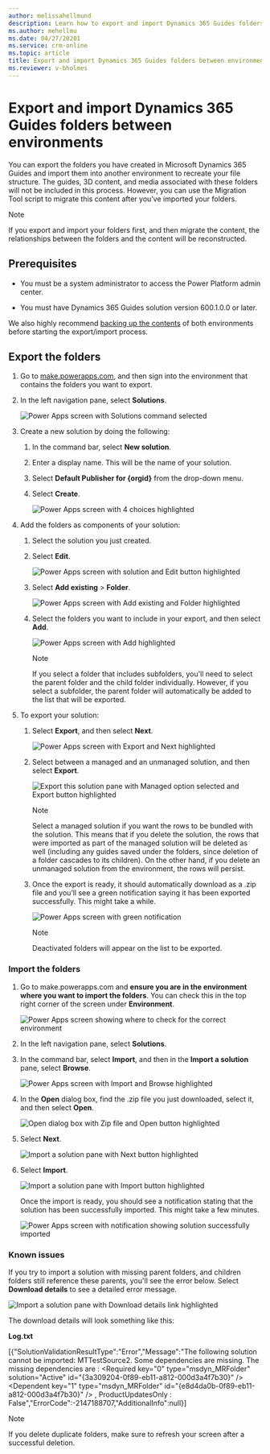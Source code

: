 ```yaml
---
author: melissahellmund
description: Learn how to export and import Dynamics 365 Guides folders between environments
ms.author: mehellmu
ms.date: 04/27/20201
ms.service: crm-online
ms.topic: article
title: Export and import Dynamics 365 Guides folders between environments
ms.reviewer: v-bholmes
---
```


# Export and import Dynamics 365 Guides folders between environments

You can export the folders you have created in Microsoft Dynamics 365 Guides and import them into another environment to recreate your file structure. The guides, 3D 
content, and media associated with these folders will not be included in this process. However, you can use the Migration Tool script to migrate this content after 
you’ve imported your folders.  

> [!NOTE]
> If you export and import your folders first, and then migrate the content, the relationships between the folders and the content will be reconstructed.

## Prerequisites 

- You must be a system administrator to access the Power Platform admin center.  

- You must have Dynamics 365 Guides solution version 600.1.0.0 or later.  

We also highly recommend [backing up the contents](https://docs.microsoft.com/power-platform/admin/backup-restore-environments#create-a-manual-backup) of both environments before starting the export/import process. 

## Export the folders

1. Go to [make.powerapps.com](https://www.make.powerapps.com), and then sign into the environment that contains the folders you want to export. 

2. In the left navigation pane, select **Solutions**. 

    ![Power Apps screen with Solutions command selected](media/export-folders-01.PNG "Power Apps screen with Solutions command selected")

3. Create a new solution by doing the following:  

    1. In the command bar, select **New solution**.  

    2. Enter a display name. This will be the name of your solution.  

    3. Select **Default Publisher for {orgid}** from the drop-down menu.  

    4. Select **Create**.  

       ![Power Apps screen with 4 choices highlighted](media/export-folders-02.PNG "Power Apps screen with 4 choices highlighted")

4. Add the folders as components of your solution:  

    1. Select the solution you just created.  

    2. Select **Edit**.  

       ![Power Apps screen with solution and Edit button highlighted](media/export-folders-03.PNG "Power Apps screen with solution and Edit button highlighted")

    3. Select **Add existing** > **Folder**.  

       ![Power Apps screen with Add existing and Folder highlighted](media/export-folders-04.PNG "Power Apps screen with Add existing and Folder highlighted")

    4. Select the folders you want to include in your export, and then select **Add**.  

       ![Power Apps screen with Add highlighted](media/export-folders-05.PNG "Power Apps screen with Add highlighted")
 
       > [!NOTE]
       > If you select a folder that includes subfolders, you'll need to select the parent folder and the child folder individually. However, if you select a subfolder, the parent folder will automatically be added to the list that will be exported. 

5. To export your solution:  

    1. Select **Export**, and then select **Next**. 

       ![Power Apps screen with Export and Next highlighted](media/export-folders-06.PNG "Power Apps screen with Export and Next highlighted")

    2. Select between a managed and an unmanaged solution, and then select **Export**.  

       ![Export this solution pane with Managed option selected and Export button highlighted](media/export-folders-07.PNG "Export this solution pane with Managed option selected and Export button highlighted")
       
       > [!NOTE]
       > Select a managed solution if you want the rows to be bundled with the solution. This means that if you delete the solution, the rows that were imported as part of the managed solution will be deleted as well (including any guides saved under the folders, since deletion of a folder cascades to its children). On the other hand, if you delete an unmanaged solution from the environment, the rows will persist.

    3. Once the export is ready, it should automatically download as a .zip file and you’ll see a green notification saying it has been exported successfully. This might take a while.   

       ![Power Apps screen with green notification](media/export-folders-08.PNG "Power Apps screen with green notification")
      
       > [!NOTE]
       > Deactivated folders will appear on the list to be exported.
      
### Import the folders

1. Go to make.powerapps.com and **ensure you are in the environment where you want to import the folders**. You can check this in the top right corner of the screen under **Environment**.  

    ![Power Apps screen showing where to check for the correct environment](media/export-folders-09.PNG "Power Apps screen showing where to check for the correct environment")

2. In the left navigation pane, select **Solutions**.  

3. In the command bar, select **Import**, and then in the **Import a solution** pane, select **Browse**.  

    ![Power Apps screen with Import and Browse highlighted](media/export-folders-10.PNG "Power Apps screen with Import and Browse highlighted")

4. In the **Open** dialog box, find the .zip file you just downloaded, select it, and then select **Open**.  

    ![Open dialog box with Zip file and Open button highlighted](media/export-folders-11.PNG "Open dialog box with Zip file and Open button highlighted")

5. Select **Next**.  

    ![Import a solution pane with Next button highlighted](media/export-folders-12.PNG "Import a solution pane with Next button highlighted")

6. Select **Import**.  

    ![Import a solution pane with Import button highlighted](media/export-folders-13.PNG "Import a solution pane with Import button highlighted")

    Once the import is ready, you should see a notification stating that the solution has been successfully imported. This might take a few minutes.
 
    ![Power Apps screen with notification showing solution successfully imported](media/export-folders-14.PNG "Power Apps screen with notification showing solution successfully imported")

### Known issues 

If you try to import a solution with missing parent folders, and children folders still reference these parents, you'll see the error below. Select **Download details**  to see a detailed error message.

![Import a solution pane with Download details link highlighted](media/export-folders-15.PNG "Import a solution pane with Download details link highlighted")
 
The download details will look something like this:

**Log.txt** 

[{"SolutionValidationResultType":"Error","Message":"The following solution cannot be imported: MTTestSource2. Some dependencies are missing. The missing dependencies are : <MissingDependencies><MissingDependency><Required key=\"0\" type=\"msdyn_MRFolder\" solution=\"Active\" id=\"{3a309204-0f89-eb11-a812-000d3a4f7b30}\" /><Dependent key=\"1\" type=\"msdyn_MRFolder\" id=\"{e8d4da0b-0f89-eb11-a812-000d3a4f7b30}\" /></MissingDependency></MissingDependencies> , ProductUpdatesOnly : False","ErrorCode":-2147188707,"AdditionalInfo":null}] 
 
> [!NOTE]
> If you delete duplicate folders, make sure to refresh your screen after a successful deletion.   

      

